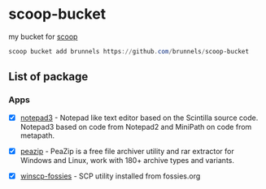 # scoop-bucket

my bucket for [scoop](https://github.com/lukesampson/scoop)

```powershell
scoop bucket add brunnels https://github.com/brunnels/scoop-bucket
```

## List of package

### Apps
- [x] [notepad3](https://github.com/rizonesoft/Notepad3) - Notepad like text editor based on the Scintilla source code. Notepad3 based on code from Notepad2 and MiniPath on code from metapath.
- [x] [peazip](https://github.com/giorgiotani/PeaZip) - PeaZip is a free file archiver utility and rar extractor for Windows and Linux, work with 180+ archive types and variants.
- [x] [winscp-fossies](https://winscp.net) - SCP utility installed from fossies.org

